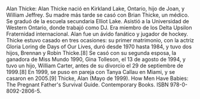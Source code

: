 Alan Thicke: Alan Thicke nació en Kirkland Lake, Ontario, hijo de Joan, y William Jeffrey. Su madre más tarde se casó con Brian Thicke, un médico. Se graduó de la escuela secundaria Elliot Lake. Asistió a la Universidad de Western Ontario, donde trabajó como DJ. Era miembro de los Delta Upsilon Fraternidad internacional. Alan fue un ávido fanático y jugador de hockey. Thicke estuvo casado en tres ocasiones: su primer matrimonio, con la actriz Gloria Loring de Days of Our Lives, duró desde 1970 hasta 1984, y tuvo dos hijos, Brennan y Robin Thicke.[8]​ Se casó con su segunda esposa, la ganadora de Miss Mundo 1990, Gina Tolleson, el 13 de agosto de 1994, y tuvo un hijo, William Carter, antes de su divorcio el 29 de septiembre de 1999.[8]​ En 1999, se puso en pareja con Tanya Callau en Miami, y se casaron en 2005.[9]​ Thicke, Alan (Mayo de 1999). How Men Have Babies: The Pregnant Father's Survival Guide. Contemporary Books. ISBN 978-0-8092-2806-5.
